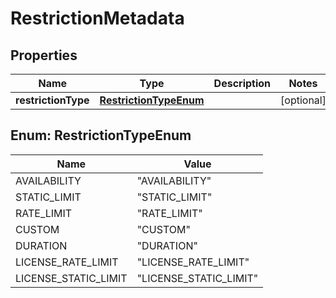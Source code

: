 # RestrictionMetadata

## Properties
Name | Type | Description | Notes
------------ | ------------- | ------------- | -------------
**restrictionType** | [**RestrictionTypeEnum**](#RestrictionTypeEnum) |  |  [optional]

<a name="RestrictionTypeEnum"></a>
## Enum: RestrictionTypeEnum
Name | Value
---- | -----
AVAILABILITY | &quot;AVAILABILITY&quot;
STATIC_LIMIT | &quot;STATIC_LIMIT&quot;
RATE_LIMIT | &quot;RATE_LIMIT&quot;
CUSTOM | &quot;CUSTOM&quot;
DURATION | &quot;DURATION&quot;
LICENSE_RATE_LIMIT | &quot;LICENSE_RATE_LIMIT&quot;
LICENSE_STATIC_LIMIT | &quot;LICENSE_STATIC_LIMIT&quot;
